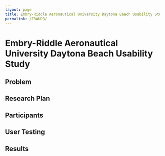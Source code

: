 ```yaml
---
layout: page
title: Embry-Riddle Aeronautical University Daytona Beach Usability Study
permalink: /ERAUDB/
---
```


# Embry-Riddle Aeronautical University Daytona Beach Usability Study

## Problem

## Research Plan

## Participants

## User Testing

## Results 
